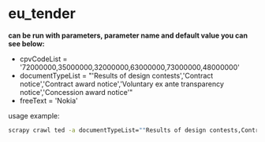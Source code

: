 # eu_tender

**can be run with parameters, parameter name and default value you can see below:**
* cpvCodeList = '72000000,35000000,32000000,63000000,73000000,48000000'
* documentTypeList = "'Results of design contests','Contract notice','Contract award notice','Voluntary ex ante transparency notice','Concession award notice'"
* freeText = 'Nokia'


usage example:
```bash
scrapy crawl ted -a documentTypeList=""Results of design contests,Contract notice,Contract award notice,Voluntary ex ante transparency notice,Concession award notice"
```